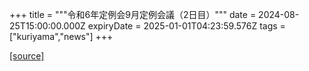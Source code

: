 +++
title = """令和6年定例会9月定例会議（2日目）"""
date = 2024-08-25T15:00:00.000Z
expiryDate = 2025-01-01T04:23:59.576Z
tags = ["kuriyama","news"]
+++


[[source]](https://www.town.kuriyama.hokkaido.jp/site/gikai/28615.html)
